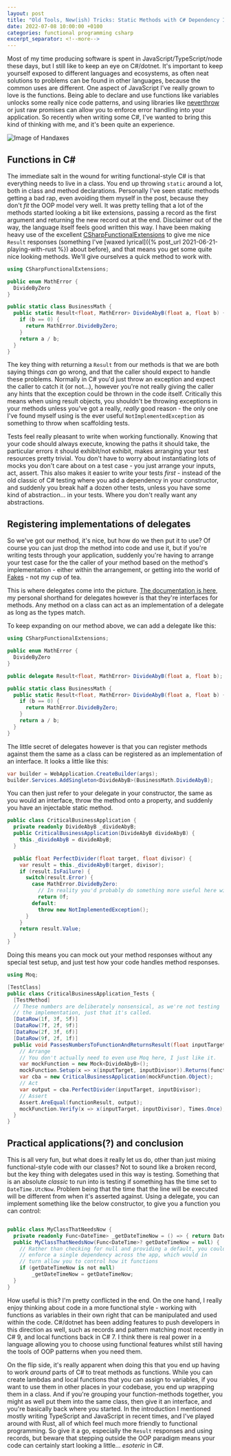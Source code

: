 ```yaml
---
layout: post
title: "Old Tools, New(ish) Tricks: Static Methods with C# Dependency Injection"
date: 2022-07-08 10:00:00 +0100
categories: functional programming csharp
excerpt_separator: <!--more-->
---
```


Most of my time producing software is spent in JavaScript/TypeScript/node these days, but I still like to keep an eye on C#/dotnet. It's important to keep yourself exposed to different languages and ecosystems, as often neat solutions to problems can be found in other languages, because the common uses are different. One aspect of JavaScript I've really grown to love is the functions. Being able to declare and use functions like variables unlocks some really nice code patterns, and using libraries like [neverthrow](https://www.npmjs.com/package/neverthrow) or just raw promises can allow you to enforce error handling into your application. So recently when writing some C#, I've wanted to bring this kind of thinking with me, and it's been quite an experience.

![Image of Handaxes](/images/2022-07-08-old-tools-new-tricks.jpg)

<!--more-->

## Functions in C#

The immediate salt in the wound for writing functional-style C# is that everything needs to live in a class. You end up throwing `static` around a lot, both in class and method declarations. Personally I've seen static methods getting a bad rap, even avoiding them myself in the post, because they don't _fit_ the OOP model very well. It was pretty telling that a lot of the methods started looking a bit like extensions, passing a record as the first argument and returning the new record out at the end. Disclaimer out of the way, the language itself feels good written this way. I have been making heavy use of the excellent [CSharpFunctionalExtensions](https://www.nuget.org/packages/CSharpFunctionalExtensions/) to give me nice `Result` responses (something I've [waxed lyrical]({% post_url 2021-06-21-playing-with-rust %}) about before), and that means you get some quite nice looking methods. We'll give ourselves a quick method to work with.

```csharp
using CSharpFunctionalExtensions;

public enum MathError {
  DivideByZero
}

public static class BusinessMath {
  public static Result<float, MathError> DivideAbyB(float a, float b) {
    if (b == 0) {
      return MathError.DivideByZero;
    }
    return a / b;
  }
}
```

The key thing with returning a `Result` from our methods is that we are both saying things _can_ go wrong, and that the caller should expect to handle these problems. Normally in C# you'd just throw an exception and expect the caller to catch it (or not...), however you're not really giving the caller any hints that the exception could be thrown in the code itself. Critically this means when using result objects, you shouldn't be throwing exceptions in your methods unless you've got a really, _really_ good reason - the only one I've found myself using is the ever useful `NotImplementedException` as something to throw when scaffolding tests.

Tests feel really pleasant to write when working functionally. Knowing that your code should always execute, knowing the paths it should take, the particular errors it should exhibit/not exhibit, makes arranging your test resources pretty trivial. You don't have to worry about instantiating lots of mocks you don't care about on a test case - you just arrange your inputs, act, assert. This also makes it easier to write your tests _first_ - instead of the old classic of C# testing where you add a dependency in your constructor, and suddenly you break half a dozen other tests, unless you have some kind of abstraction... in your tests. Where you don't really want any abstractions.

## Registering implementations of delegates

So we've got our method, it's nice, but how do we then put it to use? Of course you can just drop the method into code and use it, but if you're writing tests through your application, suddenly you're having to arrange your test case for the the caller of your method based on the method's implementation - either within the arrangement, or getting into the world of [Fakes](https://docs.microsoft.com/en-us/visualstudio/test/isolating-code-under-test-with-microsoft-fakes?view=vs-2022&tabs=csharp) - not my cup of tea.

This is where delegates come into the picture. [The documentation is here](https://docs.microsoft.com/en-us/dotnet/csharp/programming-guide/delegates/), my personal shorthand for delegates however is that they're interfaces for methods. Any method on a class can act as an implementation of a delegate as long as the types match.

To keep expanding on our method above, we can add a delegate like this:

```csharp
using CSharpFunctionalExtensions;

public enum MathError {
  DivideByZero
}

public delegate Result<float, MathError> DivideAbyB(float a, float b);

public static class BusinessMath {
  public static Result<float, MathError> DivideAbyB(float a, float b) {
    if (b == 0) {
      return MathError.DivideByZero;
    }
    return a / b;
  }
}
```

The little secret of delegates however is that you can register methods against them the same as a class can be registered as an implementation of an interface. It looks a little like this:

```csharp
var builder = WebApplication.CreateBuilder(args);
builder.Services.AddSingleton<DivideAbyB>(BusinessMath.DivideAbyB);
```

You can then just refer to your delegate in your constructor, the same as you would an interface, throw the method onto a property, and suddenly you have an injectable static method.

```csharp
public class CriticalBusinessApplication {
  private readonly DivideAbyB _divideAbyB;
  public CriticalBusinessApplication(DivideAbyB divideAbyB) {
    this._divideAbyB = divideAbyB;
  }

  public float PerfectDivider(float target, float divisor) {
    var result = this._divideAbyB(target, divisor);
    if (result.IsFailure) {
      switch(result.Error) {
        case MathError.DivideByZero:
          // In reality you'd probably do something more useful here with the error.
          return 0f;
        default:
          throw new NotImplementedException();
      }
    }
    return result.Value;
  }
}
```

Doing this means you can mock out your method responses without any special test setup, and just test how your code handles method responses.

```csharp
using Moq;

[TestClass]
public class CriticalBusinessApplication_Tests {
  [TestMethod]
  // These numbers are deliberately nonsensical, as we're not testing
  // the implementation, just that it's called.
  [DataRow(1f, 3f, 5f)]
  [DataRow(7f, 2f, 9f)]
  [DataRow(2f, 3f, 6f)]
  [DataRow(9f, 2f, 1f)]
  public void PassesNumbersToFunctionAndReturnsResult(float inputTarget, float inputDivisor, float functionResult) {
    // Arrange
    // You don't actually need to even use Moq here, I just like it.
    var mockFunction = new Mock<DivideAbyB>();
    mockFunction.Setup(x => x(inputTarget, inputDivisor)).Returns(functionResult);
    var cba = new CriticalBusinessApplication(mockFunction.Object);
    // Act
    var output = cba.PerfectDivider(inputTarget, inputDivisor);
    // Assert
    Assert.AreEqual(functionResult, output);
    mockFunction.Verify(x => x(inputTarget, inputDivisor), Times.Once);
  }
}
```

## Practical applications(?) and conclusion

This is all very fun, but what does it really let us do, other than just mixing functional-style code with our classes? Not to sound like a broken record, but the key thing with delegates used in this way is testing. Something that is an absolute _classic_ to run into is testing if something has the time set to `DateTime.UtcNow`. Problem being that the time that the line will be executed will be different from when it's asserted against. Using a delegate, you can implement something like the below constructor, to give you a function you can control:

```csharp

public class MyClassThatNeedsNow {
  private readonly Func<DateTime> _getDateTimeNow = () => { return DateTime.UtcNow; };
  public MyClassThatNeedsNow(Func<DateTime>? getDateTimeNow = null) {
    // Rather than checking for null and providing a default, you could
    // enforce a single dependency across the app, which would in
    // turn allow you to control how it functions
    if (getDateTimeNow is not null)
        _getDateTimeNow = getDateTimeNow;
  }
}

```

How useful is this? I'm pretty conflicted in the end. On the one hand, I really enjoy thinking about code in a more functional style - working with functions as variables in their own right that can be manipulated and used within the code. C#/dotnet has been adding features to push developers in this direction as well, such as records and pattern matching most recently in C# 9, and local functions back in C# 7. I think there is real power in a language allowing you to choose using functional features whilst still having the tools of OOP patterns when you need them.

On the flip side, it's really apparent when doing this that you end up having to work _around_ parts of C# to treat methods as functions. While you can create lambdas and local functions that you can assign to variables, if you want to use them in other places in your codebase, you end up wrapping them in a class. And if you're grouping your function-methods together, you might as well put them into the same class, then give it an interface, and you're basically back where you started. In the introduction I mentioned mostly writing TypeScript and JavaScript in recent times, and I've played around with Rust, all of which feel much more friendly to functional programming. So give it a go, especially the `Result` responses and using records, but beware that stepping outside the OOP paradigm means your code can certainly start looking a little... _esoteric_ in C#.

